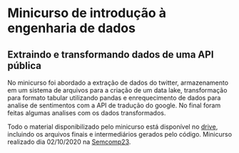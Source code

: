 # Minicurso de introdução à engenharia de dados
## Extraindo e transformando dados de uma API pública

No minicurso foi abordado a extração de dados do twitter, armazenamento em um sistema de arquivos para a criação de um data lake, transformação para formato tabular utilizando pandas e enrequecimento de dados para analise de sentimentos com a API de tradução do google. No final foram feitas algumas analises com os dados transformados.

Todo o material disponibilizado pelo minicurso está disponível no [drive](https://drive.google.com/drive/folders/1nwA2jG_m2DHzjr2A9RCZfLwnrSSvlfWx), incluindo os arquivos finais e intermediários gerados pelo código. Minicurso realizado dia 02/10/2020 na [Semcomp23](https://semcomp.icmc.usp.br/).